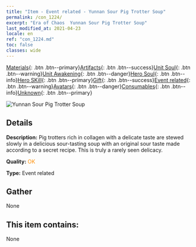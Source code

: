 ```yaml
---
title: "Item - Event related - Yunnan Sour Pig Trotter Soup"
permalink: /con_1224/
excerpt: "Era of Chaos  Yunnan Sour Pig Trotter Soup"
last_modified_at: 2021-04-23
locale: en
ref: "con_1224.md"
toc: false
classes: wide
---
```

 [Materials](/Items/){: .btn .btn--primary}[Artifacts](/Items/Artifacts/){: .btn .btn--success}[Unit Soul](/Items/UnitSoul/){: .btn .btn--warning}[Unit Awakening](/Items/UnitAwakening/){: .btn .btn--danger}[Hero Soul](/Items/HeroSoul/){: .btn .btn--info}[Hero SKill](/Items/HeroSkill/){: .btn .btn--primary}[Gift](/Items/Gift/){: .btn .btn--success}[Event related](/Items/Events/){: .btn .btn--warning}[Avatars](/Items/Avatars/){: .btn .btn--danger}[Consumables](/Items/Consumables/){: .btn .btn--info}[Unknown](/Items/Unknown/){: .btn .btn--primary}

 ![Yunnan Sour Pig Trotter Soup](/images/t/i_81531111.png)

## Details
 **Description:** Pig trotters rich in collagen with a delicate taste are stewed slowly in a delicious sour-tasting soup with an original sour taste made according to a secret recipe. This is truly a rarely seen delicacy.

 **Quality:** <span style="color: #FF8C00">OK</span>

 **Type:** Event related

## Gather

  None

## This item contains:

  None

